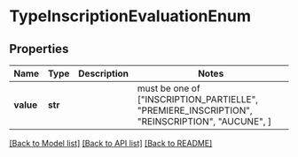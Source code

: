 # TypeInscriptionEvaluationEnum


## Properties
Name | Type | Description | Notes
------------ | ------------- | ------------- | -------------
**value** | **str** |  |  must be one of ["INSCRIPTION_PARTIELLE", "PREMIERE_INSCRIPTION", "REINSCRIPTION", "AUCUNE", ]

[[Back to Model list]](../README.md#documentation-for-models) [[Back to API list]](../README.md#documentation-for-api-endpoints) [[Back to README]](../README.md)


